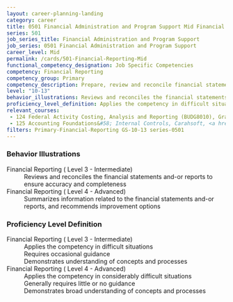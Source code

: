 ```yaml
---
layout: career-planning-landing
category: career
title: 0501 Financial Administration and Program Support Mid Financial Reporting
series: 501
job_series_title: Financial Administration and Program Support
job_series: 0501 Financial Administration and Program Support
career_level: Mid
permalink: /cards/501-Financial-Reporting-Mid
functional_competency_designation: Job Specific Competencies
competency: Financial Reporting
competency_group: Primary
competency_description: Prepare, review and reconcile financial statements and financial reports to meet reporting requirements and to support management decisions
level: "10-13"
behavior_illustrations: Reviews and reconciles the financial statements and-or reports to ensure accuracy and completeness ? Summarizes information related to the financial statements and-or reports, and recommends improvement options
proficiency_level_definition: Applies the competency in difficult situations ? Requires occasional guidance ? Demonstrates understanding of concepts and processes ? Applies the competency in considerably difficult situations ? Generally requires little or no guidance ? Demonstrates broad understanding of concepts and processes
relevant_courses: 
 - 124 Federal Activity Costing, Analysis and Reporting (BUDG8010), Graduate School USA, <a href="https://www.graduateschool.edu/solr-search/content?keys=BUDG8010">https://www.graduateschool.edu/solr-search/content?keys=BUDG8010</a>
 - 125 Accounting Foundations&#58; Internal Controls, Carahsoft, <a href="https://www.linkedin.com/learning/accounting-foundations-internal-controls">https://www.linkedin.com/learning/accounting-foundations-internal-controls</a>
filters: Primary-Financial-Reporting GS-10-13 series-0501
---
```


<div class="desktop:grid-col-6 margin-y-205">
  <div class="border-top-05 bg-white padding-2 shadow-5 height-full members-hover border-1px border-gray-30 border-top-orange radius-lg">
    <h3>Behavior Illustrations</h3>
    <dl class="text-base"><dt>Financial Reporting ( Level 3 - Intermediate)</dt><dd>Reviews and reconciles the financial statements and-or reports to ensure accuracy and completeness</dd><dt>Financial Reporting ( Level 4 - Advanced)</dt><dd>Summarizes information related to the financial statements and-or reports, and recommends improvement options</dd></dl>
  </div>
</div>
<div class="desktop:grid-col-6 margin-y-205">
  <div class="border-top-05 bg-white padding-2 shadow-5 height-full members-hover border-1px border-gray-30 border-top-orange radius-lg">
    <h3>Proficiency Level Definition</h3>
    <dl class="text-base"><dt>Financial Reporting ( Level 3 - Intermediate)</dt><dd>Applies the competency in difficult situations </dd><dd> Requires occasional guidance </dd><dd> Demonstrates understanding of concepts and processes</dd><dt>Financial Reporting ( Level 4 - Advanced)</dt><dd>Applies the competency in considerably difficult situations </dd><dd> Generally requires little or no guidance </dd><dd> Demonstrates broad understanding of concepts and processes</dd></dl>
  </div>
</div>
